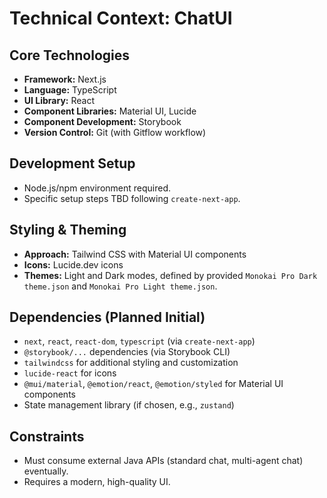 # Technical Context: ChatUI

## Core Technologies
- **Framework:** Next.js
- **Language:** TypeScript
- **UI Library:** React
- **Component Libraries:** Material UI, Lucide
- **Component Development:** Storybook
- **Version Control:** Git (with Gitflow workflow)

## Development Setup
- Node.js/npm environment required.
- Specific setup steps TBD following `create-next-app`.

## Styling & Theming
- **Approach:** Tailwind CSS with Material UI components
- **Icons:** Lucide.dev icons
- **Themes:** Light and Dark modes, defined by provided `Monokai Pro Dark theme.json` and `Monokai Pro Light theme.json`.

## Dependencies (Planned Initial)
- `next`, `react`, `react-dom`, `typescript` (via `create-next-app`)
- `@storybook/...` dependencies (via Storybook CLI)
- `tailwindcss` for additional styling and customization
- `lucide-react` for icons
- `@mui/material`, `@emotion/react`, `@emotion/styled` for Material UI components
- State management library (if chosen, e.g., `zustand`)

## Constraints
- Must consume external Java APIs (standard chat, multi-agent chat) eventually.
- Requires a modern, high-quality UI. 